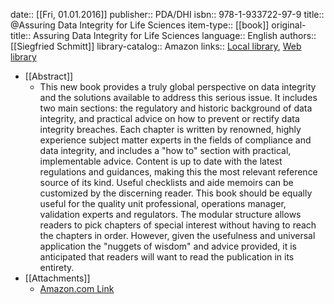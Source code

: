 date:: [[Fri, 01.01.2016]]
publisher:: PDA/DHI
isbn:: 978-1-933722-97-9
title:: @Assuring Data Integrity for Life Sciences
item-type:: [[book]]
original-title:: Assuring Data Integrity for Life Sciences
language:: English
authors:: [[Siegfried Schmitt]]
library-catalog:: Amazon
links:: [Local library](zotero://select/library/items/TC9AJ49Z), [Web library](https://www.zotero.org/users/6520516/items/TC9AJ49Z)

- [[Abstract]]
	- This new book provides a truly global perspective on data integrity and the solutions available to address this serious issue. It includes two main sections: the regulatory and historic background of data integrity, and practical advice on how to prevent or rectify data integrity breaches. Each chapter is written by renowned, highly experience subject matter experts in the fields of compliance and data integrity, and includes a "how to" section with practical, implementable advice. Content is up to date with the latest regulations and guidances, making this the most relevant reference source of its kind. Useful checklists and aide memoirs can be customized by the discerning reader. This book should be equally useful for the quality unit professional, operations manager, validation experts and regulators. The modular structure allows readers to pick chapters of special interest without having to reach the chapters in order. However, given the usefulness and universal application the "nuggets of wisdom" and advice provided, it is anticipated that readers will want to read the publication in its entirety.
- [[Attachments]]
	- [Amazon.com Link](https://www.amazon.com/Assuring-Data-Integrity-Life-Sciences/dp/1933722975)